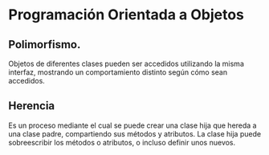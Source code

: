 # Programación Orientada a Objetos

## Polimorfismo.

Objetos de diferentes clases pueden ser accedidos utilizando la misma interfaz, mostrando un comportamiento distinto según cómo sean accedidos.

## Herencia

Es un proceso mediante el cual se puede crear una clase hija que hereda a una clase padre, compartiendo sus métodos y atributos. La clase hija puede sobreescribir los métodos o atributos, o incluso definir unos nuevos.

